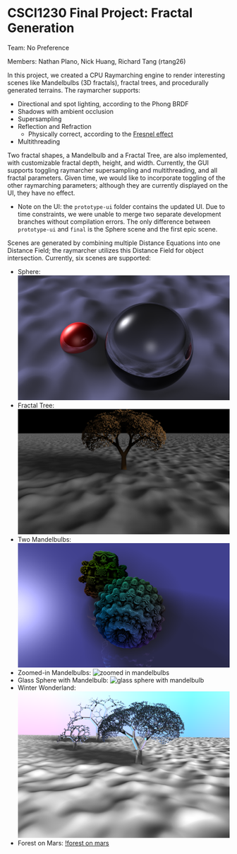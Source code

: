 # CSCI1230 Final Project: Fractal Generation

Team: No Preference

Members: Nathan Plano, Nick Huang, Richard Tang (rtang26)

In this project, we created a CPU Raymarching engine to render
interesting scenes like Mandelbulbs (3D fractals), fractal trees, and
procedurally generated terrains. The raymarcher supports:

-   Directional and spot lighting, according to the Phong BRDF
-   Shadows with ambient occlusion
-   Supersampling
-   Reflection and Refraction
    -   Physically correct, according to the [Fresnel
        effect](https://www.researchgate.net/figure/Principle-of-the-Fresnel-effect-the-amount-of-reflection-on-a-reflective-surface-depends_fig3_319178578)
-   Multithreading

Two fractal shapes, a Mandelbulb and a Fractal Tree, are also
implemented, with customizable fractal depth, height, and width.
Currently, the GUI supports toggling raymarcher supersampling and
multithreading, and all fractal parameters. Given time, we would like to
incorporate toggling of the other raymarching parameters; although they
are currently displayed on the UI, they have no effect.

-   Note on the UI: the `prototype-ui` folder contains the updated UI.
    Due to time constraints, we were unable to merge two separate
    development branches without compilation errors. The only difference
    between `prototype-ui` and `final` is the Sphere scene and the first
    epic scene.

Scenes are generated by combining multiple Distance Equations into one
Distance Field; the raymarcher utilizes this Distance Field for object
intersection. Currently, six scenes are supported:

-   Sphere: ![two spheres](./sphere2.png)
-   Fractal Tree: ![fractal tree](./simpletree2.png)
-   Two Mandelbulbs: ![two mandelbulbs](./mandelbulb.png)
-   Zoomed-in Mandelbulbs: ![zoomed in
    mandelbulbs](./mandelbulb_zoomed.png)
-   Glass Sphere with Mandelbulb: ![glass sphere with
    mandelbulb](./glassmandelbulb.png)
-   Winter Wonderland: ![glass trees](./glass_tree_new.png)
-   Forest on Mars: [!forest on mars](./epicscene2.png)
